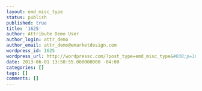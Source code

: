 ```yaml
---
layout: emd_misc_type
status: publish
published: true
title: '1625'
author: Attribute Demo User
author_login: attr_demo
author_email: attr_demo@emarketdesign.com
wordpress_id: 1625
wordpress_url: http://wordpressc.com/?post_type=emd_misc_type&#038;p=1625
date: 2013-06-01 13:50:55.000000000 -04:00
categories: []
tags: []
comments: []
---
```



